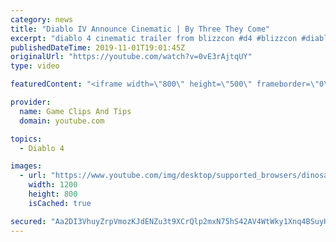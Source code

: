 ```yaml
---
category: news
title: "Diablo IV Announce Cinematic | By Three They Come"
excerpt: "diablo 4 cinematic trailer from blizzcon #d4 #blizzcon #diablo."
publishedDateTime: 2019-11-01T19:01:45Z
originalUrl: "https://youtube.com/watch?v=0vE3rAjtqUY"
type: video

featuredContent: "<iframe width=\"800\" height=\"500\" frameborder=\"0\" src=\"https://www.youtube.com/embed/0vE3rAjtqUY\" allow=\"accelerometer; autoplay; encrypted-media; gyroscope; picture-in-picture\" allowfullscreen></iframe>"

provider:
  name: Game Clips And Tips
  domain: youtube.com

topics:
  - Diablo 4

images:
  - url: "https://www.youtube.com/img/desktop/supported_browsers/dinosaur.png"
    width: 1200
    height: 800
    isCached: true

secured: "Aa2DI3VhuyZrpVmozKJdENZu3t9XCrQlp2mxN75hS42AV4WtWky1Xnq4BSuyHog1Dw9IUfGX4n9C4Xin4iD5jjRzvM5WwdXQRPjrdtK9ZiPgFpNo1ZSwhOp91uK94cHQZR6LrXbCAgIrshgsvrEtAEBSbbf44L3tD7Rci/OeRLgQHxtnmTdLauq0A2O5Iv1SQbKI6FqeRho9OzoT6cp9pSdEAh1sSefaRMq3JdwzTC6gd8v2q3iPwsXzA4i4GuMsDk31HM2h8Aq/MfFdBZRQ1/YNTieFjAKp0uo+RqAGRZpsPKlL8bpoX6Q/moSLlSvmgg/I5eTAdwKNsS3Kf5IMMN3zNnpv9SJRCTO/XDLqrpuD1FSQW1AjDFwSKUfR4HX5f8Co4i/sRtnj+OXQSA+EJw==;KBbrHRbGUrB7G5sH2nj/eQ=="
---
```


